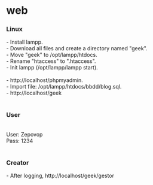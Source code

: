# web

<h3>Linux</h3>
- Install lampp.<br>
- Download all files and create a directory named "geek".<br>
- Move "geek" to /opt/lampp/htdocs.<br>
- Rename "htaccess" to ".htaccess".<br>
- Init lampp (/opt/lampp/lampp start).<br>
<br>
- http://localhost/phpmyadmin.<br>
- Import file: /opt/lampp/htdocs/bbdd/blog.sql.<br>
- http://localhost/geek<br>
<br>
<h3>User</h3><br>
User: Zepovop<br>
Pass: 1234<br>
<br>
<h3>Creator</h3>
- After logging, http://localhost/geek/gestor<br>
